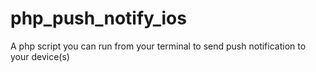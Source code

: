 # php_push_notify_ios
A php script you can run from your terminal to send push notification to your device(s)
